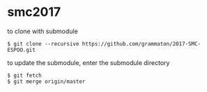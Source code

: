 # smc2017

to clone with submodule

```
$ git clone --recursive https://github.com/grammaton/2017-SMC-ESPOO.git
```

to update the submodule, enter the submodule directory

```
$ git fetch
$ git merge origin/master
```
